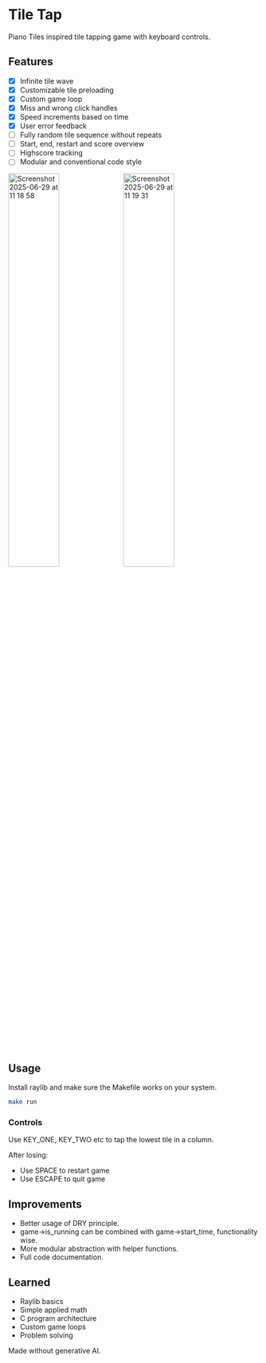 # Tile Tap

Piano Tiles inspired tile tapping game with keyboard controls.

## Features

-   [x] Infinite tile wave
-   [x] Customizable tile preloading
-   [x] Custom game loop
-   [x] Miss and wrong click handles
-   [x] Speed increments based on time
-   [x] User error feedback
-   [ ] Fully random tile sequence without repeats
-   [ ] Start, end, restart and score overview
-   [ ] Highscore tracking
-   [ ] Modular and conventional code style

<p float="left">
  <img width="45%" alt="Screenshot 2025-06-29 at 11 18 58" src="https://github.com/user-attachments/assets/5bfd17a7-1e41-43fc-83e9-416f949ad8d5" />
  <img width="45%" alt="Screenshot 2025-06-29 at 11 19 31" src="https://github.com/user-attachments/assets/a4577169-912a-4536-ac8d-fc1c85447ddb" />
</p>

## Usage

Install raylib and make sure the Makefile works on your system.

```bash
make run
```

### Controls

Use KEY_ONE, KEY_TWO etc to tap the lowest tile in a column.

After losing:

-   Use SPACE to restart game
-   Use ESCAPE to quit game

## Improvements

-   Better usage of DRY principle.
-   game->is_running can be combined with game->start_time, functionality wise.
-   More modular abstraction with helper functions.
-   Full code documentation.

## Learned

-   Raylib basics
-   Simple applied math
-   C program architecture
-   Custom game loops
-   Problem solving

Made without generative AI.
